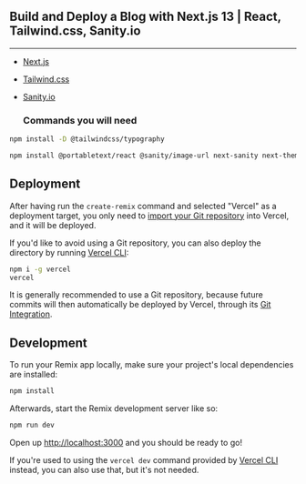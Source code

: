 ## Build and Deploy a Blog with Next.js 13 | React, Tailwind.css, Sanity.io


-------------



- [Next.js](https://nextjs.org/)
- [Tailwind.css](https://tailwindcss.com/)
- [Sanity.io](https://www.sanity.io/)


  ### Commands you will need
```sh
npm install -D @tailwindcss/typography

```

```sh
npm install @portabletext/react @sanity/image-url next-sanity next-themes

```


## Deployment

After having run the `create-remix` command and selected "Vercel" as a deployment target, you only need to [import your Git repository](https://vercel.com/new) into Vercel, and it will be deployed.

If you'd like to avoid using a Git repository, you can also deploy the directory by running [Vercel CLI](https://vercel.com/cli):

```sh
npm i -g vercel
vercel
```

It is generally recommended to use a Git repository, because future commits will then automatically be deployed by Vercel, through its [Git Integration](https://vercel.com/docs/concepts/git).

## Development

To run your Remix app locally, make sure your project's local dependencies are installed:

```sh
npm install
```

Afterwards, start the Remix development server like so:

```sh
npm run dev
```

Open up [http://localhost:3000](http://localhost:3000) and you should be ready to go!

If you're used to using the `vercel dev` command provided by [Vercel CLI](https://vercel.com/cli) instead, you can also use that, but it's not needed.
